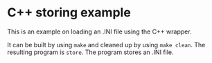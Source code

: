 # C++ storing example

This is an example on loading an .INI file using the C++ wrapper.

It can be built by using ```make``` and cleaned up by using ```make clean```.
The resulting program is ```store```. The program stores an .INI file.
